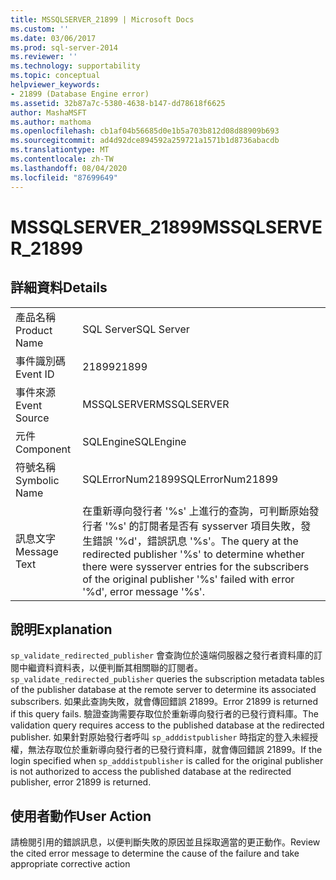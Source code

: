 ```yaml
---
title: MSSQLSERVER_21899 | Microsoft Docs
ms.custom: ''
ms.date: 03/06/2017
ms.prod: sql-server-2014
ms.reviewer: ''
ms.technology: supportability
ms.topic: conceptual
helpviewer_keywords:
- 21899 (Database Engine error)
ms.assetid: 32b87a7c-5380-4638-b147-dd78618f6625
author: MashaMSFT
ms.author: mathoma
ms.openlocfilehash: cb1af04b56685d0e1b5a703b812d08d88909b693
ms.sourcegitcommit: ad4d92dce894592a259721a1571b1d8736abacdb
ms.translationtype: MT
ms.contentlocale: zh-TW
ms.lasthandoff: 08/04/2020
ms.locfileid: "87699649"
---
```

# <a name="mssqlserver_21899"></a><span data-ttu-id="107fd-102">MSSQLSERVER_21899</span><span class="sxs-lookup"><span data-stu-id="107fd-102">MSSQLSERVER_21899</span></span>
    
## <a name="details"></a><span data-ttu-id="107fd-103">詳細資料</span><span class="sxs-lookup"><span data-stu-id="107fd-103">Details</span></span>  
  
|||  
|-|-|  
|<span data-ttu-id="107fd-104">產品名稱</span><span class="sxs-lookup"><span data-stu-id="107fd-104">Product Name</span></span>|<span data-ttu-id="107fd-105">SQL Server</span><span class="sxs-lookup"><span data-stu-id="107fd-105">SQL Server</span></span>|  
|<span data-ttu-id="107fd-106">事件識別碼</span><span class="sxs-lookup"><span data-stu-id="107fd-106">Event ID</span></span>|<span data-ttu-id="107fd-107">21899</span><span class="sxs-lookup"><span data-stu-id="107fd-107">21899</span></span>|  
|<span data-ttu-id="107fd-108">事件來源</span><span class="sxs-lookup"><span data-stu-id="107fd-108">Event Source</span></span>|<span data-ttu-id="107fd-109">MSSQLSERVER</span><span class="sxs-lookup"><span data-stu-id="107fd-109">MSSQLSERVER</span></span>|  
|<span data-ttu-id="107fd-110">元件</span><span class="sxs-lookup"><span data-stu-id="107fd-110">Component</span></span>|<span data-ttu-id="107fd-111">SQLEngine</span><span class="sxs-lookup"><span data-stu-id="107fd-111">SQLEngine</span></span>|  
|<span data-ttu-id="107fd-112">符號名稱</span><span class="sxs-lookup"><span data-stu-id="107fd-112">Symbolic Name</span></span>|<span data-ttu-id="107fd-113">SQLErrorNum21899</span><span class="sxs-lookup"><span data-stu-id="107fd-113">SQLErrorNum21899</span></span>|  
|<span data-ttu-id="107fd-114">訊息文字</span><span class="sxs-lookup"><span data-stu-id="107fd-114">Message Text</span></span>|<span data-ttu-id="107fd-115">在重新導向發行者 '%s' 上進行的查詢，可判斷原始發行者 '%s' 的訂閱者是否有 sysserver 項目失敗，發生錯誤 '%d'，錯誤訊息 '%s'。</span><span class="sxs-lookup"><span data-stu-id="107fd-115">The query at the redirected publisher '%s' to determine whether there were sysserver entries for the subscribers of the original publisher '%s' failed with error '%d', error message '%s'.</span></span>|  
  
## <a name="explanation"></a><span data-ttu-id="107fd-116">說明</span><span class="sxs-lookup"><span data-stu-id="107fd-116">Explanation</span></span>  
 <span data-ttu-id="107fd-117">`sp_validate_redirected_publisher` 會查詢位於遠端伺服器之發行者資料庫的訂閱中繼資料資料表，以便判斷其相關聯的訂閱者。</span><span class="sxs-lookup"><span data-stu-id="107fd-117">`sp_validate_redirected_publisher` queries the subscription metadata tables of the publisher database at the remote server to determine its associated subscribers.</span></span> <span data-ttu-id="107fd-118">如果此查詢失敗，就會傳回錯誤 21899。</span><span class="sxs-lookup"><span data-stu-id="107fd-118">Error 21899 is returned if this query fails.</span></span> <span data-ttu-id="107fd-119">驗證查詢需要存取位於重新導向發行者的已發行資料庫。</span><span class="sxs-lookup"><span data-stu-id="107fd-119">The validation query requires access to the published database at the redirected publisher.</span></span> <span data-ttu-id="107fd-120">如果針對原始發行者呼叫 `sp_adddistpublisher` 時指定的登入未經授權，無法存取位於重新導向發行者的已發行資料庫，就會傳回錯誤 21899。</span><span class="sxs-lookup"><span data-stu-id="107fd-120">If the login specified when `sp_adddistpublisher` is called for the original publisher is not authorized to access the published database at the redirected publisher, error 21899 is returned.</span></span>  
  
## <a name="user-action"></a><span data-ttu-id="107fd-121">使用者動作</span><span class="sxs-lookup"><span data-stu-id="107fd-121">User Action</span></span>  
 <span data-ttu-id="107fd-122">請檢閱引用的錯誤訊息，以便判斷失敗的原因並且採取適當的更正動作。</span><span class="sxs-lookup"><span data-stu-id="107fd-122">Review the cited error message to determine the cause of the failure and take appropriate corrective action</span></span>  
  
  

